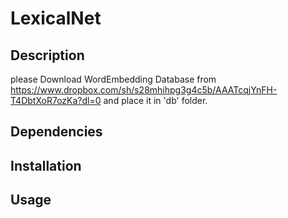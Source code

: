 # LexicalNet
## Description
please Download WordEmbedding Database from https://www.dropbox.com/sh/s28mhihpg3g4c5b/AAATcqjYnFH-T4DbtXoR7ozKa?dl=0 and place it in 'db' folder.
## Dependencies
## Installation
## Usage
